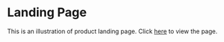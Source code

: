 # Landing Page

This is an illustration of product landing page. Click [here](https://codepen.io/shashiirk/full/LYNyvxV) to view the page.
